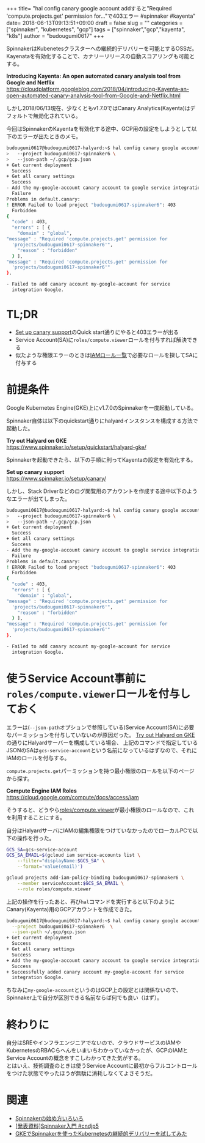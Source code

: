 +++
title= "hal config canary google account addすると\"Required 'compute.projects.get' permission for...\"で403エラー #spinnaker #kayenta"
date= 2018-06-13T09:13:51+09:00
draft = false
slug = ""
categories = ["spinnaker", "kubernetes", "gcp"]
tags = ["spinnaker","gcp","kayenta", "k8s"]
author = "budougumi0617"
+++

SpinnakerはKubenetesクラスターへの継続的デリバリーを可能とするOSSだ。  
Kayenataを有効化することで、カナリーリリースの自動スコアリングも可能とする。

**Introducing Kayenta: An open automated canary analysis tool from Google and Netflix**  
https://cloudplatform.googleblog.com/2018/04/introducing-Kayenta-an-open-automated-canary-analysis-tool-from-Google-and-Netflix.html

しかし2018/06/13現在、少なくともv1.7.0ではCanary Analytics(Kayenta)はデフォルトで無効化されている。

今回はSpinnakerのKayentaを有効化する途中、GCP用の設定をしようとして以下のエラーが出たときのメモ。

```bash
budougumi0617@budougumi0617-halyard:~$ hal config canary google account add my-google-account \
>   --project budougumi0617-spinnaker6 \
>   --json-path ~/.gcp/gcp.json
+ Get current deployment
  Success
+ Get all canary settings
  Success
- Add the my-google-account canary account to google service integration
  Failure
Problems in default.canary:
! ERROR Failed to load project "budougumi0617-spinnaker6": 403
  Forbidden
{
  "code" : 403,
  "errors" : [ {
    "domain" : "global",
"message" : "Required 'compute.projects.get' permission for
  'projects/budougumi0617-spinnaker6'",
    "reason" : "forbidden"
  } ],
"message" : "Required 'compute.projects.get' permission for
  'projects/budougumi0617-spinnaker6'"
}.

- Failed to add canary account my-google-account for service
  integration Google.
```

# TL;DR
- [Set up canary support](https://www.spinnaker.io/setup/canary/)のQuick start通りにやると403エラーが出る
- Service Account(SA)に`roles/compute.viewer`ロールを付与すれば解決できる
- 似たような権限エラーのときは[IAMロール一覧](https://cloud.google.com/compute/docs/access/iam)で必要なロールを探してSAに付与する


# 前提条件
Google Kubernetes Engine(GKE)上にv1.7.0のSpinnakerを一度起動している。

Spinnaker自体は以下のquickstart通りにhalyardインスタンスを構成する方法で起動した。

**Try out Halyard on GKE**  
https://www.spinnaker.io/setup/quickstart/halyard-gke/

Spinnakerを起動できたら、以下の手順に則ってKayentaの設定を有効化する。

**Set up canary support**  
https://www.spinnaker.io/setup/canary/

しかし、Stack Driverなどのログ閲覧用のアカウントを作成する途中以下のようなエラーが出てしまった。

```bash
budougumi0617@budougumi0617-halyard:~$ hal config canary google account add my-google-account \
>   --project budougumi0617-spinnaker6 \
>   --json-path ~/.gcp/gcp.json
+ Get current deployment
  Success
+ Get all canary settings
  Success
- Add the my-google-account canary account to google service integration
  Failure
Problems in default.canary:
! ERROR Failed to load project "budougumi0617-spinnaker6": 403
  Forbidden
{
  "code" : 403,
  "errors" : [ {
    "domain" : "global",
"message" : "Required 'compute.projects.get' permission for
  'projects/budougumi0617-spinnaker6'",
    "reason" : "forbidden"
  } ],
"message" : "Required 'compute.projects.get' permission for
  'projects/budougumi0617-spinnaker6'"
}.

- Failed to add canary account my-google-account for service
  integration Google.
```


# 使うService Account事前に`roles/compute.viewer`ロールを付与しておく
エラーは(`--json-path`オプションで参照している)Service Account(SA)に必要なパーミッションを付与していないのが原因だった。
[Try out Halyard on GKE](https://www.spinnaker.io/setup/quickstart/halyard-gke/)の通りにHalyardサーバーを構成している場合、
上記のコマンドで指定しているJSONのSAは`gcs-service-account`という名前になっているはずなので、それにIAMのロールを付与する。

`compute.projects.get`パーミッションを持つ最小権限のロールを以下のページから探す。

**Compute Engine IAM Roles**  
https://cloud.google.com/compute/docs/access/iam

そうすると、どうやら[roles/compute.viewer](https://cloud.google.com/compute/docs/access/iam#compute_viewer_role)が最小権限のロールなので、これを利用することにする。

自分はHalyardサーバにIAMの編集権限をつけていなかったのでローカルPCで以下の操作を行った。

```bash
GCS_SA=gcs-service-account
GCS_SA_EMAIL=$(gcloud iam service-accounts list \
    --filter="displayName:$GCS_SA" \
    --format='value(email)')

gcloud projects add-iam-policy-binding budougumi0617-spinnaker6 \
    --member serviceAccount:$GCS_SA_EMAIL \
    --role roles/compute.viewer
```

上記の操作を行ったあと、再び`hal`コマンドを実行すると以下のようにCanary(Kayenta)用のGCPアカウントを作成できた。

```bash
budougumi0617@budougumi0617-halyard:~$ hal config canary google account add my-google-account \
  --project budougumi0617-spinnaker6  \
  --json-path ~/.gcp/gcp.json
+ Get current deployment
  Success
+ Get all canary settings
  Success
+ Add the my-google-account canary account to google service integration
  Success
+ Successfully added canary account my-google-account for service
  integration Google.
```

ちなみに`my-google-account`というのはGCP上の設定とは関係ないので、Spinnaker上で自分が区別できる名前ならば何でも良い（はず）。

# 終わりに
自分はSREやインフラエンジニアでないので、クラウドサービスのIAMやKubernetesのRBACらへんをいまいちわかっていなかったが、GCPのIAMとService Accountの概念をすこしわかってきた気がする。  
とはいえ、技術調査のときは使うService Accountに最初からフルコントロールをつけた状態でやったほうが無駄に消耗しなくてよさそうだ。


# 関連
- [Spinnakerの始め方いろいろ](/2018/04/22/how-to-start-spinnaker/)
- [[発表資料]Spinnaker入門 #cndjp5](/2018/04/27/spinnaker-introduction/)
- [GKEでSpinnakerを使ったKubernetesの継続的デリバリーを試してみた](/2018/04/24/spinnaker-with-google-kubernetes-engine/)

